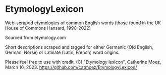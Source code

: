 # EtymologyLexicon
Web-scraped etymologies of common English words (those found in the UK House of Commons Hansard, 1990-2022)

Sourced from etymology.com

Short descriptions scraped and tagged for either Germanic (Old English, German, Norse) or Latinate (Latin, French) word origins.

Please feel free to use with credit. (C) "Etymology lexicon", Catherine Moez, March 16, 2023. https://github.com/catmoez/EtymologyLexicon/
